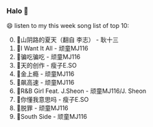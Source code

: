 

### Halo 👋

😄 listen to my this week song list of top 10:

0. 🌈山阴路的夏天（翻自 李志） - 耿十三
1. 🌈I Want It All - 顽童MJ116
2. 🌈骗吃骗吃 - 顽童MJ116
3. 🌈天的创作 - 瘦子E.SO
4. 🌈金上瘾 - 顽童MJ116
5. 🌈飙高速 - 顽童MJ116
6. 🌈R&B Girl Feat. J.Sheon - 顽童MJ116/J. Sheon
7. 🌈你懂我意思吗 - 瘦子E.SO
8. 🌈脱罪 - 顽童MJ116
9. 🌈South Side - 顽童MJ116

